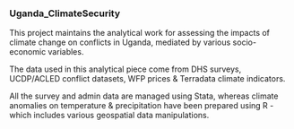 ﻿### Uganda_ClimateSecurity
This project maintains the analytical work for assessing the impacts of climate change on conflicts in Uganda, mediated by various socio-economic variables. 

The data used in this analytical piece come from DHS surveys, UCDP/ACLED conflict datasets, WFP prices & Terradata climate indicators. 

All the survey and admin data are managed using Stata, whereas climate anomalies on temperature & precipitation have been prepared using R - which includes various geospatial data manipulations.
